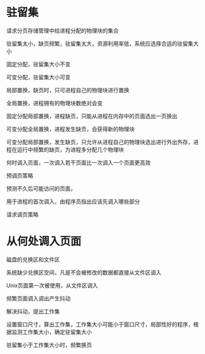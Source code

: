 # 驻留集

请求分页存储管理中给进程分配的物理块的集合

驻留集太小，缺页频繁，驻留集太大，资源利用率低，系统应选择合适的驻留集大小

固定分配，驻留集大小不变

可变分配，驻留集大小可变

局部置换，缺页时，只可进程自己的物理块进行置换

全局置换，进程拥有的物理块数绝对会变

固定分配局部置换，进程缺页，只能从进程在内存中的页面选出一页换出

可变分配全局置换，进程发生缺页，会获得新的物理块

可变分配局部置换，发生缺页，只允许从进程自己的物理块选出进行外出外存，进程在运行中频繁的缺页，为进程多分配几个物理块

何时调入页面，一次调入若干页面比一次调入一个页面更高效

预调页策略

预测不久后可能访问的页面，

用于进程的首次调入，由程序员指出应该先调入哪些部分

请求调页策略

# 从何处调入页面

磁盘的兑换区和文件区

系统缺少兑换区空间，凡是不会被修改的数据都直接从文件区调入

Unix页面第一次被使用，从文件区调入

频繁页面调入调出产生抖动

解决抖动，提出工作集

设置窗口尺寸，算出工作集，工作集大小可能小于窗口尺寸，局部性好的程序，根据监测工作集大小，确定驻留集大小

驻留集小于工作集大小时，频繁换页

